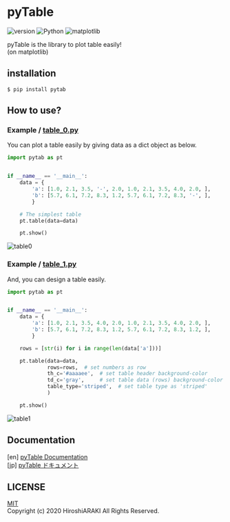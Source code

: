 # pyTable
![version](https://img.shields.io/badge/version-1.0.3-blue.svg?style=flat) 
![Python](https://img.shields.io/badge/Python->=3.5-a0f.svg?style=flat) 
![matplotlib](https://img.shields.io/badge/matplotlib->=3.1.2-2af.svg?style=flat) 

pyTable is the library to plot table easily!  
(on matplotlib)

## installation
```shell script
$ pip install pytab
```

## How to use?
### Example / [table_0.py](examples/table_0.py)
You can plot a table easily by giving data as a dict object as below.
```python
import pytab as pt


if __name__ == '__main__':
    data = {
        'a': [1.0, 2.1, 3.5, '-', 2.0, 1.0, 2.1, 3.5, 4.0, 2.0, ],
        'b': [5.7, 6.1, 7.2, 8.3, 1.2, 5.7, 6.1, 7.2, 8.3, '-', ],
        }

    # The simplest table
    pt.table(data=data)

    pt.show()
```
![table0](examples/table_0.png)

### Example / [table_1.py](examples/table_1.py)
And, you can design a table easily.
```python
import pytab as pt


if __name__ == '__main__':
    data = {
        'a': [1.0, 2.1, 3.5, 4.0, 2.0, 1.0, 2.1, 3.5, 4.0, 2.0, ],
        'b': [5.7, 6.1, 7.2, 8.3, 1.2, 5.7, 6.1, 7.2, 8.3, 1.2, ],
        }

    rows = [str(i) for i in range(len(data['a']))]

    pt.table(data=data,
             rows=rows,  # set numbers as row
             th_c='#aaaaee',  # set table header background-color
             td_c='gray',     # set table data (rows) background-color
             table_type='striped',  # set table type as 'striped'
             )

    pt.show()
```
![table1](examples/table_1.png)

## Documentation
[en] [pyTable Documentation](https://hirlab.net/nblog/category/programming/art_880/)  
[jp] [pyTable ドキュメント](https://hirlab.net/nblog/category/programming/art_845/)  

## LICENSE
[MIT](LICENSE.txt)  
Copyright (c) 2020 HiroshiARAKI All Rights Reserved.